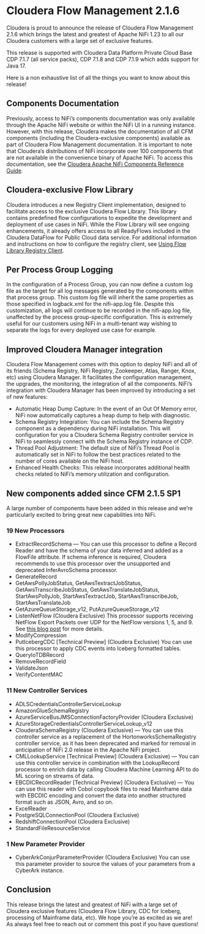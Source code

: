 # Cloudera Flow Management 2.1.6

Cloudera is proud to announce the release of Cloudera Flow Management 2.1.6 which brings the latest and greatest of Apache NiFi 1.23 to all our Cloudera customers with a large set of exclusive features.

This release is supported with Cloudera Data Platform Private Cloud Base CDP 7.1.7 (all service packs), CDP 7.1.8 and CDP 7.1.9 which adds support for Java 17.

Here is a non exhaustive list of all the things you want to know about this release!

## Components Documentation

Previously, access to NiFi’s components documentation was only available through the Apache NiFi website or within the NiFi UI in a running instance. However, with this release, Cloudera makes the documentation of all CFM components (including the Cloudera-exclusive components) available as part of Cloudera Flow Management documentation. It is important to note that Cloudera’s distributions of NiFi incorporate over 100 components that are not available in the convenience binary of Apache NiFi. To access this documentation, see the [Cloudera Apache NiFi Components Reference Guide](https://docs.cloudera.com/cfm/2.1.6/nifi-components/index.html).

## Cloudera-exclusive Flow Library

Cloudera introduces a new Registry Client implementation, designed to facilitate access to the exclusive Cloudera Flow Library. This library contains predefined flow configurations to expedite the development and deployment of use cases in NiFi. While the Flow Library will see ongoing enhancements, it already offers access to all ReadyFlows included in the Cloudera DataFlow for Public Cloud data service. For additional information and instructions on how to configure the registry client, see [Using Flow Library Registry Client](https://docs.cloudera.com/cfm/2.1.6/using-flow-library-registry-client/index.html).

## Per Process Group Logging

In the configuration of a Process Group, you can now define a custom log file as the target for all log messages generated by the components within that process group. This custom log file will inherit the same properties as those specified in logback.xml for the nifi-app.log file. Despite this customization, all logs will continue to be recorded in the nifi-app.log file, unaffected by the process group-specific configuration. This is extremely useful for our customers using NiFi in a multi-tenant way wishing to separate the logs for every deployed use case for example.

## Improved Cloudera Manager integration

Cloudera Flow Management comes with this option to deploy NiFi and all of its friends (Schema Registry, NiFi Registry, Zookeeper, Atlas, Ranger, Knox, etc) using Cloudera Manager. It facilitates the configuration management, the upgrades, the monitoring, the integration of all the components. NiFi’s integration with Cloudera Manager has been improved by introducing a set of new features:

- Automatic Heap Dump Capture: In the event of an Out Of Memory error, NiFi now automatically captures a heap dump to help with diagnostic.
- Schema Registry Integration: You can include the Schema Registry component as a dependency during NiFi installation. This will configuration for you a Cloudera Schema Registry controller service in NiFi to seamlessly connect with the Schema Registry instance of CDP.
- Thread Pool Adjustment: The default size of NiFi’s Thread Pool is automatically set in NiFi to follow the best practices related to the number of cores available on the NiFi host.
- Enhanced Health Checks: This release incorporates additional health checks related to NiFi’s memory utilization and configuration.

## New components added since CFM 2.1.5 SP1

A large number of components have been added in this release and we’re particularly excited to bring great new capabilities into NiFi.

### 19 New Processors

- ExtractRecordSchema — You can use this processor to define a Record Reader and have the schema of your data inferred and added as a FlowFile attribute. If schema inference is required, Cloudera recommends to use this processor over the unsupported and deprecated InferAvroSchema processor.
- GenerateRecord
- GetAwsPollyJobStatus, GetAwsTextractJobStatus, GetAwsTranscribeJobStatus, GetAwsTranslateJobStatus, StartAwsPollyJob, StartAwsTextractJob, StartAwsTranscribeJob, StartAwsTranslateJob
- GetAzureQueueStorage_v12, PutAzureQueueStorage_v12
- ListenNetFlow (Cloudera Exclusive) This processor supports receiving NetFlow Export Packets over UDP for the NetFlow versions 1, 5, and 9. See [this blog post](https://medium.com/cloudera-inc/collecting-netflow-records-with-cloudera-dataflow-f47d9f57c98) for more details.
- ModifyCompression
- PutIcebergCDC [Technical Preview] (Cloudera Exclusive) You can use this processor to apply CDC events into Iceberg formatted tables.
- QueryIoTDBRecord
- RemoveRecordField
- ValidateJson
- VerifyContentMAC

### 11 New Controller Services

- ADLSCredentialsControllerServiceLookup
- AmazonGlueSchemaRegistry
- AzureServiceBusJMSConnectionFactoryProvider (Cloudera Exclusive)
- AzureStorageCredentialsControllerServiceLookup_v12
- ClouderaSchemaRegistry (Cloudera Exclusive) — You can use this controller service as a replacement of the HortonworksSchemaRegistry controller service, as it has been deprecated and marked for removal in anticipation of NiFi 2.0 release in the Apache NiFi project.
- CMLLookupService [Technical Preview] (Cloudera Exclusive) — You can use this controller service in combination with the LookupRecord processor to enrich data by calling Cloudera Machine Learning API to do ML scoring on streams of data.
- EBCDICRecordReader [Technical Preview] (Cloudera Exclusive) — You can use this reader with Cobol copybook files to read Mainframe data with EBCDIC encoding and convert the data into another structured format such as JSON, Avro, and so on.
- ExcelReader
- PostgreSQLConnectionPool (Cloudera Exclusive)
- RedshiftConnectionPool (Cloudera Exclusive)
- StandardFileResourceService

### 1 New Parameter Provider

- CyberArkConjurParameterProvider (Cloudera Exclusive) You can use this parameter provider to source the values of your parameters from a CyberArk instance.

## Conclusion

This release brings the latest and greatest of NiFi with a large set of Cloudera exclusive features (Cloudera Flow Library, CDC for Iceberg, processing of Mainframe data, etc). We hope you’re as excited as we are! As always feel free to reach out or comment this post if you have questions!

